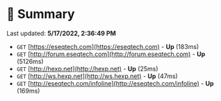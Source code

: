 # 📖 Summary
Last updated: **5/17/2022, 2:36:49 PM**

- `GET` [https://eseqtech.com](https://eseqtech.com) - **Up** (183ms)
- `GET` [http://forum.eseqtech.com](http://forum.eseqtech.com) - **Up** (5126ms)
- `GET` [http://hexp.net](http://hexp.net) - **Up** (25ms)
- `GET` [http://ws.hexp.net](http://ws.hexp.net) - **Up** (47ms)
- `GET` [http://eseqtech.com/infoline](http://eseqtech.com/infoline) - **Up** (169ms)
